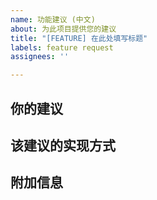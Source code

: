 ```yaml
---
name: 功能建议 (中文)
about: 为此项目提供您的建议
title: "[FEATURE] 在此处填写标题"
labels: feature request
assignees: ''

---
```


## 你的建议
<!--描述您对此项目功能上的建议。如果该建议和现有问题相关请向我们说明。但如果您想提交错误，请创建“错误报告”，而不要使用此模版。-->

## 该建议的实现方式
<!--清晰简短地描述您期望的结果。如果该功能已存在于其它应用程序，您也可以在此说明。我们推荐您附上截图（如果是现有功能）或草图（如果不是）。-->

## 附加信息
<!--如果有补充说明请写在这里.-->
